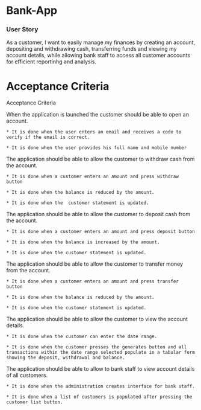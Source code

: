 # Bank-App


### User Story 
As a customer, I want to easily manage my finances by creating an account, depositing and withdrawing cash, transferring funds and viewing my account details, while allowing bank staff to access all customer accounts for efficient reportinhg and analysis.


#  Acceptance Criteria
Acceptance Criteria 

When the application is  launched the customer should be able to open an account. 

    * It is done when the user enters an email and receives a code to verify if the email is correct. 

    * It is done when the user provides his full name and mobile number 

 

The application should be able to allow the customer to withdraw cash from the account. 

    * It is done when a customer enters an amount and press withdraw button 

    * It is done when the balance is reduced by the amount. 

    * It is done when the  customer statement is updated. 

 

The application should be able to allow the customer to deposit cash from the account. 

    * It is done when a customer enters an amount and press deposit button 

    * It is done when the balance is increased by the amount. 

    * It is done when the customer statement is updated. 

 

 The application should be able to allow the customer to transfer money from the account. 

    * It is done when a customer enters an amount and press transfer button 

    * It is done when the balance is reduced by the amount. 

    * It is done when the customer statement is updated. 

 

The application should be able to allow the customer to view the account details. 

    * It is done when the customer can enter the date range. 
   
    * It is done when the customer presses the generates button and all transactions within the date range selected populate in a tabular form showing the deposit, withdrawal and balance. 

 

The application should be able to allow to bank staff to view account details of all customers. 

    * It is done when the administration creates interface for bank staff. 

    * It is done when a list of customers is populated after pressing the customer list button. 

 